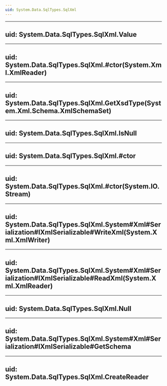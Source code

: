 ```yaml
---
uid: System.Data.SqlTypes.SqlXml
---
```


---
uid: System.Data.SqlTypes.SqlXml.Value
---

---
uid: System.Data.SqlTypes.SqlXml.#ctor(System.Xml.XmlReader)
---

---
uid: System.Data.SqlTypes.SqlXml.GetXsdType(System.Xml.Schema.XmlSchemaSet)
---

---
uid: System.Data.SqlTypes.SqlXml.IsNull
---

---
uid: System.Data.SqlTypes.SqlXml.#ctor
---

---
uid: System.Data.SqlTypes.SqlXml.#ctor(System.IO.Stream)
---

---
uid: System.Data.SqlTypes.SqlXml.System#Xml#Serialization#IXmlSerializable#WriteXml(System.Xml.XmlWriter)
---

---
uid: System.Data.SqlTypes.SqlXml.System#Xml#Serialization#IXmlSerializable#ReadXml(System.Xml.XmlReader)
---

---
uid: System.Data.SqlTypes.SqlXml.Null
---

---
uid: System.Data.SqlTypes.SqlXml.System#Xml#Serialization#IXmlSerializable#GetSchema
---

---
uid: System.Data.SqlTypes.SqlXml.CreateReader
---
